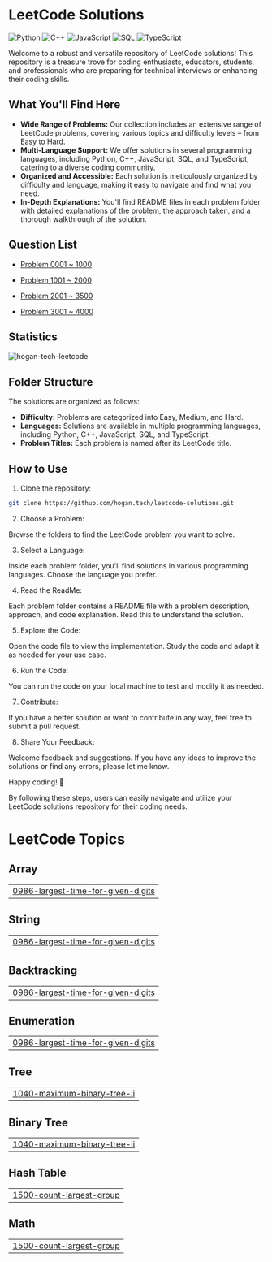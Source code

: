 # LeetCode Solutions

![Python](https://img.shields.io/badge/language-Python-blue.svg)
![C++](https://img.shields.io/badge/language-C++-orange.svg)
![JavaScript](https://img.shields.io/badge/language-JavaScript-yellow.svg)
![SQL](https://img.shields.io/badge/language-SQL-lightgrey.svg)
![TypeScript](https://img.shields.io/badge/language-TypeScript-blue.svg)

Welcome to a robust and versatile repository of LeetCode solutions! This repository is a treasure trove for coding enthusiasts, educators, students, and professionals who are preparing for technical interviews or enhancing their coding skills.

## What You'll Find Here

- **Wide Range of Problems:** Our collection includes an extensive range of LeetCode problems, covering various topics and difficulty levels – from Easy to Hard.
- **Multi-Language Support:** We offer solutions in several programming languages, including Python, C++, JavaScript, SQL, and TypeScript, catering to a diverse coding community.
- **Organized and Accessible:** Each solution is meticulously organized by difficulty and language, making it easy to navigate and find what you need.
- **In-Depth Explanations:** You'll find README files in each problem folder with detailed explanations of the problem, the approach taken, and a thorough walkthrough of the solution.

## Question List

- [Problem 0001 ~ 1000](./Question_List_0001_1000.md)

- [Problem 1001 ~ 2000](./Question_List_1001_2000.md)

- [Problem 2001 ~ 3500](./Question_List_2001_3000.md)

- [Problem 3001 ~ 4000](./Question_List_3001_4000.md)


## Statistics

<img src="https://leetcard.jacoblin.cool/hogantech" alt="hogan-tech-leetcode" />

## Folder Structure

The solutions are organized as follows:

- **Difficulty:** Problems are categorized into Easy, Medium, and Hard.
- **Languages:** Solutions are available in multiple programming languages, including Python, C++, JavaScript, SQL, and TypeScript.
- **Problem Titles:** Each problem is named after its LeetCode title.



## How to Use

1. Clone the repository:

```bash
git clone https://github.com/hogan.tech/leetcode-solutions.git
```

2. Choose a Problem:

Browse the folders to find the LeetCode problem you want to solve.

3. Select a Language:

Inside each problem folder, you'll find solutions in various programming languages. Choose the language you prefer.

4. Read the ReadMe:

Each problem folder contains a README file with a problem description, approach, and code explanation. Read this to understand the solution.

5. Explore the Code:

Open the code file to view the implementation. Study the code and adapt it as needed for your use case.

6. Run the Code:

You can run the code on your local machine to test and modify it as needed.

7. Contribute:

If you have a better solution or want to contribute in any way, feel free to submit a pull request.

8. Share Your Feedback:

Welcome feedback and suggestions. If you have any ideas to improve the solutions or find any errors, please let me know.

Happy coding! 🚀

By following these steps, users can easily navigate and utilize your LeetCode solutions repository for their coding needs.

<!---LeetCode Topics Start-->
# LeetCode Topics
## Array
|  |
| ------- |
| [0986-largest-time-for-given-digits](https://github.com/hogan-tech/leetcode-solution/tree/master/0986-largest-time-for-given-digits) |
## String
|  |
| ------- |
| [0986-largest-time-for-given-digits](https://github.com/hogan-tech/leetcode-solution/tree/master/0986-largest-time-for-given-digits) |
## Backtracking
|  |
| ------- |
| [0986-largest-time-for-given-digits](https://github.com/hogan-tech/leetcode-solution/tree/master/0986-largest-time-for-given-digits) |
## Enumeration
|  |
| ------- |
| [0986-largest-time-for-given-digits](https://github.com/hogan-tech/leetcode-solution/tree/master/0986-largest-time-for-given-digits) |
## Tree
|  |
| ------- |
| [1040-maximum-binary-tree-ii](https://github.com/hogan-tech/leetcode-solution/tree/master/1040-maximum-binary-tree-ii) |
## Binary Tree
|  |
| ------- |
| [1040-maximum-binary-tree-ii](https://github.com/hogan-tech/leetcode-solution/tree/master/1040-maximum-binary-tree-ii) |
## Hash Table
|  |
| ------- |
| [1500-count-largest-group](https://github.com/hogan-tech/leetcode-solution/tree/master/1500-count-largest-group) |
## Math
|  |
| ------- |
| [1500-count-largest-group](https://github.com/hogan-tech/leetcode-solution/tree/master/1500-count-largest-group) |
<!---LeetCode Topics End-->